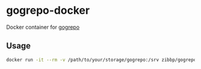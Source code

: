 # gogrepo-docker
Docker container for [gogrepo](https://github.com/eddie3/gogrepo)

## Usage

```bash
docker run -it --rm -v /path/to/your/storage/gogrepo:/srv zibbp/gogrepo-docker:latest command
```
